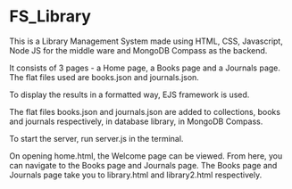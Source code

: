 # FS_Library
This is a Library Management System made using HTML, CSS, Javascript, Node JS for the middle ware and MongoDB Compass as the backend.

It consists of 3 pages - a Home page, a Books page and a Journals page.
The flat files used are books.json and journals.json.

To display the results in a formatted way, EJS framework is used.

The flat files books.json and journals.json are added to collections, books and journals respectively, in database library, in MongoDB Compass.

To start the server, run server.js in the terminal.

On opening home.html, the Welcome page can be viewed. From here, you can navigate to the Books page and Journals page. The Books page and Journals page take you to library.html and library2.html respectively.
